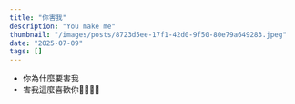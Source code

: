 ```yaml
---
title: "你害我"
description: "You make me"
thumbnail: "/images/posts/8723d5ee-17f1-42d0-9f50-80e79a649283.jpeg"
date: "2025-07-09"
tags: []
---
```

- 你為什麼要害我
- 害我這麼喜歡你🤬🤬😭😭
